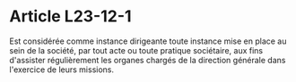 # Article L23-12-1

<p>Est considérée comme instance dirigeante toute instance mise en place au sein de la société, par tout acte ou toute pratique sociétaire, aux fins d'assister régulièrement les organes chargés de la direction générale dans l'exercice de leurs missions.</p>